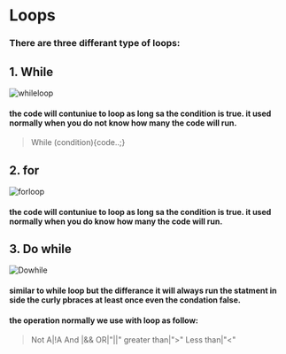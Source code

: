 # Loops
### There are three differant type of loops:
## 1. While 
![whileloop](https://www.tutorialspoint.com/javascript/images/while_loop.jpg)
#### the code will contuniue to loop as long sa the condition is true. it used normally when you do not know how many the code will run.
> While (condition){code..;}

## 2. for 
![forloop](https://www.tutorialspoint.com/javascript/images/for_loop.jpg)
#### the code will contuniue to loop as long sa the condition is true. it used normally when you do know how many the code will run.
## 3. Do while
![Dowhile](https://cdn.journaldev.com/wp-content/uploads/2017/10/java-do-while-loop-1.png)
#### similar to while loop but the differance it will always run the statment in side the curly pbraces at least once even the condation false.

#### the operation normally we use with loop as follow:

>Not A|!A
>And |&&
>OR|"||"
>greater than|">"
>Less than|"<"